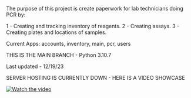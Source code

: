 The purpose of this project is create paperwork for lab technicians doing PCR by:

1 - Creating and tracking inventory of reagents.
2 - Creating assays.
3 - Creating plates and locations of samples.

Current Apps: accounts, inventory, main, pcr, users

THIS IS THE MAIN BRANCH - Python 3.10.7

Last updated - 12/19/23

SERVER HOSTING IS CURRENTLY DOWN - HERE IS A VIDEO SHOWCASE

[![Watch the video](https://img.youtube.com/vi/IJtDBgoFGRQ/maxresdefault.jpg)](https://youtu.be/IJtDBgoFGRQ)

